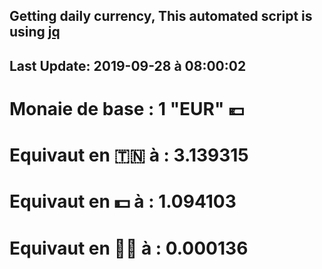 ## Getting daily currency, This automated script is using [jq](https://stedolan.github.io/jq/)
## Last Update:  2019-09-28 à 08:00:02
 # Monaie de base : 1 "EUR" 💶 
 # Equivaut en 🇹🇳 à :  3.139315 
 # Equivaut en 💵 à : 1.094103
 # Equivaut en 🐱‍💻 à :  0.000136
